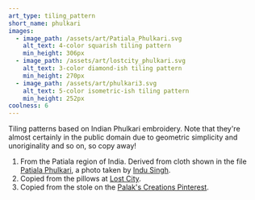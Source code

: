 ```yaml
---
art_type: tiling_pattern
short_name: phulkari
images:
  - image_path: /assets/art/Patiala_Phulkari.svg
    alt_text: 4-color squarish tiling pattern
    min_height: 306px
  - image_path: /assets/art/lostcity_phulkari.svg
    alt_text: 3-color diamond-ish tiling pattern
    min_height: 270px
  - image_path: /assets/art/phulkari3.svg
    alt_text: 5-color isometric-ish tiling pattern
    min_height: 252px
coolness: 6
---
```

Tiling patterns based on Indian Phulkari embroidery. Note that they're almost certainly in the public domain due to geometric simplicity and unoriginality and so on, so copy away!

1. From the Patiala region of India. Derived from cloth shown in the file [Patiala Phulkari](https://commons.wikimedia.org/wiki/File:Patiala_Phulkari.jpg), a photo taken by [Indu Singh](https://en.wikipedia.org/wiki/User:Indu_Singh).
2. Copied from the pillows at [Lost City](http://lostcityproducts.com/index.php?q=shop-hand-embroidered-pillows-phulkari).
3. Copied from the stole on the [Palak's Creations Pinterest](https://www.pinterest.com/pin/372321094170744473/).
